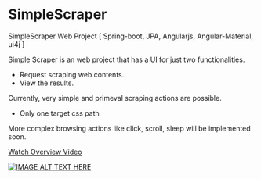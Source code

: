 # SimpleScraper
SimpleScraper Web Project [ Spring-boot, JPA, Angularjs, Angular-Material, ui4j ] 

Simple Scraper is an web project that has a UI for just two functionalities.

  * Request scraping web contents.
  * View the results.

Currently, very simple and primeval scraping actions are possible. 
  * Only one target css path

More complex browsing actions like click, scroll, sleep will be implemented soon.

[Watch Overview Video](https://youtu.be/bCLTR0uMzFE)

[![IMAGE ALT TEXT HERE](https://img.youtube.com/vi/bCLTR0uMzFE/0.jpg)](https://www.youtube.com/watch?v=bCLTR0uMzFE)
